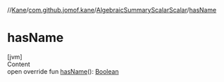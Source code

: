 //[Kane](../../index.md)/[com.github.jomof.kane](../index.md)/[AlgebraicSummaryScalarScalar](index.md)/[hasName](has-name.md)



# hasName  
[jvm]  
Content  
open override fun [hasName](has-name.md)(): [Boolean](https://kotlinlang.org/api/latest/jvm/stdlib/kotlin/-boolean/index.html)  



